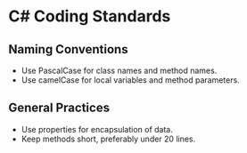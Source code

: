 # C# Coding Standards

## Naming Conventions
- Use PascalCase for class names and method names.
- Use camelCase for local variables and method parameters.

## General Practices
- Use properties for encapsulation of data.
- Keep methods short, preferably under 20 lines.
